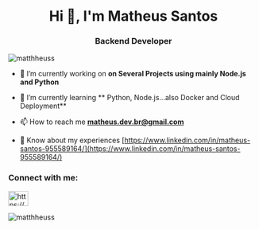 <h1 align="center">Hi 👋, I'm Matheus Santos</h1>
<h3 align="center"> Backend Developer</h3>

<p align="left"> <img src="https://komarev.com/ghpvc/?username=matthheuss&label=Profile%20views&color=0e75b6&style=flat" alt="matthheuss" /> </p>

- 🔭 I’m currently working on **on Several Projects using mainly Node.js and Python**

- 🌱 I’m currently learning ** Python, Node.js...also Docker and Cloud Deployment**

- 📫 How to reach me **matheus.dev.br@gmail.com**

- 📄 Know about my experiences [https://www.linkedin.com/in/matheus-santos-955589164/](https://www.linkedin.com/in/matheus-santos-955589164/)

<h3 align="left">Connect with me:</h3>
<p align="left">
<a href="https://www.linkedin.com/in/matheus-santos-955589164/" target="blank"><img align="center" src="https://raw.githubusercontent.com/rahuldkjain/github-profile-readme-generator/master/src/images/icons/Social/linked-in-alt.svg" alt="https://www.linkedin.com/in/matheus-santos-955589164/" height="30" width="40" /></a>
</p>

<p><img align="center" src="https://github-readme-stats.vercel.app/api/top-langs?username=matthheuss&show_icons=true&locale=en&layout=compact" alt="matthheuss" /></p>

